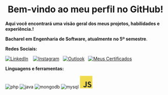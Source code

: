 <h1 align="center"> Bem-vindo ao meu perfil no GitHub! </h1>

<p align="left" > 
  <b>Aqui você encontrará uma visão geral dos meus projetos, habilidades e experiência.!</b>
</p>

<p>
<b>Bacharel em Engenharia de Software, atualmente no 5º semestre</b>.
</p>




**Redes Sociais:** 

[![LinkedIn](https://img.shields.io/badge/-LinkedIn-blue?style=flat&logo=linkedin&logoColor=white)](https://www.linkedin.com/in/karenreiis/) &nbsp;&nbsp;
[![Instagram](https://img.shields.io/badge/-Instagram-purple?style=flat&logo=instagram&logoColor=white)](https://www.instagram.com/reiskaah_/)&nbsp;&nbsp;
[![Outlook](https://img.shields.io/badge/-Outlook-blue?style=flat&logo=microsoft-outlook&logoColor=white)](seu_link_do_outlook)&nbsp;&nbsp;
[![Meus Certificados](https://img.shields.io/badge/-Meus_Certificados-E4405F?style=flat)](seu_link_dos_certificados)&nbsp;&nbsp;&nbsp;&nbsp;





**Linguagens e ferramentas:**  

<p align="left">
<img src="https://cdn.jsdelivr.net/gh/devicons/devicon/icons/php/php-plain.svg" alt="php" width="50" height="50"/>
<img src="https://cdn.jsdelivr.net/gh/devicons/devicon/icons/java/java-original-wordmark.svg" alt="java" width="50" height="50" />
<img src="https://cdn.jsdelivr.net/gh/devicons/devicon/icons/mongodb/mongodb-original-wordmark.svg" alt="mongodb" width="50" height="50"/>
<img src="https://cdn.jsdelivr.net/gh/devicons/devicon/icons/mysql/mysql-original-wordmark.svg" alt="mysql" width="50" height="50"/>                        

<img src="https://raw.githubusercontent.com/devicons/devicon/master/icons/javascript/javascript-original.svg" alt="javascript" width="40" height="40"/> 
</p>





